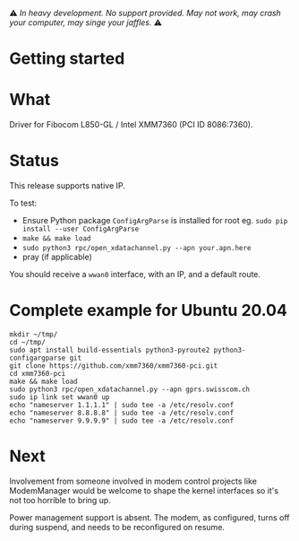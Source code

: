 ⚠️ *_In heavy development. No support provided. May not work, may crash your computer, may singe your jaffles._* ⚠️

# Getting started


# What

Driver for Fibocom L850-GL / Intel XMM7360 (PCI ID 8086:7360).

# Status

This release supports native IP.

To test:

- Ensure Python package `ConfigArgParse` is installed for root eg. `sudo pip install --user ConfigArgParse`
- `make && make load`
- `sudo python3 rpc/open_xdatachannel.py --apn your.apn.here`
- pray (if applicable)

You should receive a `wwan0` interface, with an IP, and a default route.

# Complete example for Ubuntu 20.04

```
mkdir ~/tmp/
cd ~/tmp/
sudo apt install build-essentials python3-pyroute2 python3-configargparse git
git clone https://github.com/xmm7360/xmm7360-pci.git
cd xmm7360-pci
make && make load
sudo python3 rpc/open_xdatachannel.py --apn gprs.swisscom.ch
sudo ip link set wwan0 up
echo "nameserver 1.1.1.1" | sudo tee -a /etc/resolv.conf
echo "nameserver 8.8.8.8" | sudo tee -a /etc/resolv.conf
echo "nameserver 9.9.9.9" | sudo tee -a /etc/resolv.conf
```

# Next

Involvement from someone involved in modem control projects like ModemManager
would be welcome to shape the kernel interfaces so it's not too horrible to
bring up.

Power management support is absent. The modem, as configured, turns off during
suspend, and needs to be reconfigured on resume.
